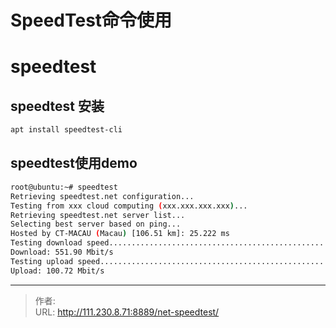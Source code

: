 # SpeedTest命令使用


<!--more-->
# speedtest
## speedtest 安装
```bash
apt install speedtest-cli
```
## speedtest使用demo
```bash
root@ubuntu:~# speedtest
Retrieving speedtest.net configuration...
Testing from xxx cloud computing (xxx.xxx.xxx.xxx)...
Retrieving speedtest.net server list...
Selecting best server based on ping...
Hosted by CT-MACAU (Macau) [106.51 km]: 25.222 ms
Testing download speed................................................................................
Download: 551.90 Mbit/s
Testing upload speed......................................................................................................
Upload: 100.72 Mbit/s
```


---

> 作者:   
> URL: http://111.230.8.71:8889/net-speedtest/  

